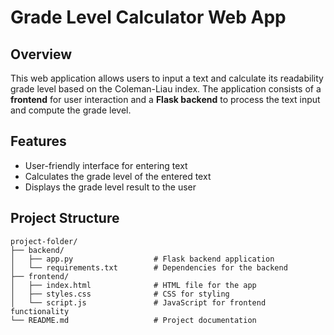 # Grade Level Calculator Web App

## Overview

This web application allows users to input a text and calculate its readability grade level based on the Coleman-Liau index. The application consists of a **frontend** for user interaction and a **Flask backend** to process the text input and compute the grade level.

## Features

- User-friendly interface for entering text
- Calculates the grade level of the entered text
- Displays the grade level result to the user

## Project Structure

```plaintext
project-folder/
├── backend/
│   ├── app.py                  # Flask backend application
│   └── requirements.txt        # Dependencies for the backend
├── frontend/
│   ├── index.html              # HTML file for the app
│   ├── styles.css              # CSS for styling
│   └── script.js               # JavaScript for frontend functionality
└── README.md                   # Project documentation
